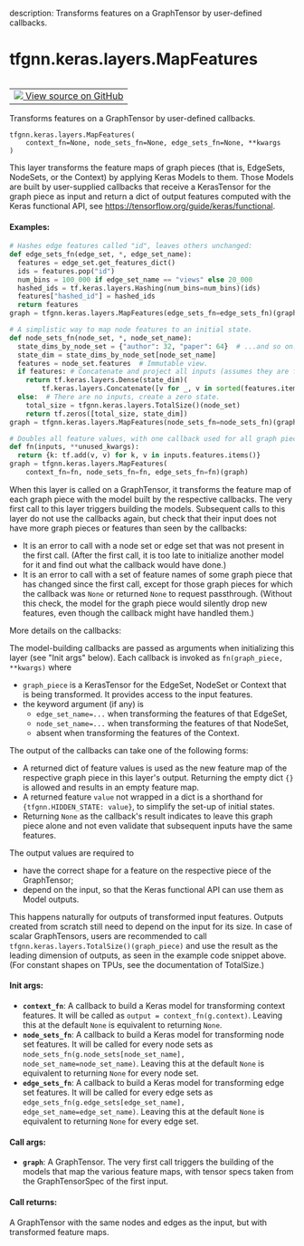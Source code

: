 description: Transforms features on a GraphTensor by user-defined callbacks.

<div itemscope itemtype="http://developers.google.com/ReferenceObject">
<meta itemprop="name" content="tfgnn.keras.layers.MapFeatures" />
<meta itemprop="path" content="Stable" />
<meta itemprop="property" content="__init__"/>
<meta itemprop="property" content="__new__"/>
</div>

# tfgnn.keras.layers.MapFeatures

<!-- Insert buttons and diff -->

<table class="tfo-notebook-buttons tfo-api nocontent" align="left">
<td>
  <a target="_blank" href="https://github.com/tensorflow/gnn/tree/master/tensorflow_gnn/keras/layers/map_features.py#L12-L244">
    <img src="https://www.tensorflow.org/images/GitHub-Mark-32px.png" />
    View source on GitHub
  </a>
</td>
</table>



Transforms features on a GraphTensor by user-defined callbacks.

<pre class="devsite-click-to-copy prettyprint lang-py tfo-signature-link">
<code>tfgnn.keras.layers.MapFeatures(
    context_fn=None, node_sets_fn=None, edge_sets_fn=None, **kwargs
)
</code></pre>



<!-- Placeholder for "Used in" -->

This layer transforms the feature maps of graph pieces (that is, EdgeSets,
NodeSets, or the Context) by applying Keras Models to them. Those Models
are built by user-supplied callbacks that receive a KerasTensor for the
graph piece as input and return a dict of output features computed with
the Keras functional API, see https://tensorflow.org/guide/keras/functional.

#### Examples:



```python
# Hashes edge features called "id", leaves others unchanged:
def edge_sets_fn(edge_set, *, edge_set_name):
  features = edge_set.get_features_dict()
  ids = features.pop("id")
  num_bins = 100_000 if edge_set_name == "views" else 20_000
  hashed_ids = tf.keras.layers.Hashing(num_bins=num_bins)(ids)
  features["hashed_id"] = hashed_ids
  return features
graph = tfgnn.keras.layers.MapFeatures(edge_sets_fn=edge_sets_fn)(graph)
```

```python
# A simplistic way to map node features to an initial state.
def node_sets_fn(node_set, *, node_set_name):
  state_dims_by_node_set = {"author": 32, "paper": 64}  # ...and so on.
  state_dim = state_dims_by_node_set[node_set_name]
  features = node_set.features  # Immutable view.
  if features: # Concatenate and project all inputs (assumes they are floats).
    return tf.keras.layers.Dense(state_dim)(
        tf.keras.layers.Concatenate([v for _, v in sorted(features.items())]))
  else:  # There are no inputs, create a zero state.
    total_size = tfgnn.keras.layers.TotalSize()(node_set)
    return tf.zeros([total_size, state_dim])
graph = tfgnn.keras.layers.MapFeatures(node_sets_fn=node_sets_fn)(graph)
```

```python
# Doubles all feature values, with one callback used for all graph pieces.
def fn(inputs, **unused_kwargs):
  return {k: tf.add(v, v) for k, v in inputs.features.items()}
graph = tfgnn.keras.layers.MapFeatures(
    context_fn=fn, node_sets_fn=fn, edge_sets_fn=fn)(graph)
```

When this layer is called on a GraphTensor, it transforms the feature map
of each graph piece with the model built by the respective callbacks.
The very first call to this layer triggers building the models. Subsequent
calls to this layer do not use the callbacks again, but check that their
input does not have more graph pieces or features than seen by the callbacks:

  * It is an error to call with a node set or edge set that was not present
    in the first call. (After the first call, it is too late to initialize
    another model for it and find out what the callback would have done.)
  * It is an error to call with a set of feature names of some graph piece
    that has changed since the first call, except for those graph pieces for
    which the callback was `None` or returned `None` to request passthrough.
    (Without this check, the model for the graph piece would silently drop
    new features, even though the callback might have handled them.)

More details on the callbacks:

The model-building callbacks are passed as arguments when initializing this
layer (see "Init args" below). Each callback is invoked as
`fn(graph_piece, **kwargs)` where

  * `graph_piece` is a KerasTensor for the EdgeSet, NodeSet or Context
    that is being transformed. It provides access to the input features.
  * the keyword argument (if any) is
      * `edge_set_name=...` when transforming the features of that EdgeSet,
      * `node_set_name=...` when transforming the features of that NodeSet,
      * absent when transforming the features of the Context.

The output of the callbacks can take one of the following forms:

  * A returned dict of feature values is used as the new feature map of
    the respective graph piece in this layer's output. Returning the
    empty dict `{}` is allowed and results in an empty feature map.
  * A returned feature `value` not wrapped in a dict is a shorthand for
    `{tfgnn.HIDDEN_STATE: value}`, to simplify the set-up of initial
    states.
  * Returning `None` as the callback's result indicates to leave this graph
    piece alone and not even validate that subsequent inputs have the same
    features.

The output values are required to

  * have the correct shape for a feature on the respective piece of the
    GraphTensor;
  * depend on the input, so that the Keras functional API can use them
    as Model outputs.

This happens naturally for outputs of transformed input features.
Outputs created from scratch still need to depend on the input for its size.
In case of scalar GraphTensors, users are recommended to call
`tfgnn.keras.layers.TotalSize()(graph_piece)` and use the result as the
leading dimension of outputs, as seen in the example code snippet above.
(For constant shapes on TPUs, see the documentation of TotalSize.)

#### Init args:


* <b>`context_fn`</b>: A callback to build a Keras model for transforming context
  features. It will be called as `output = context_fn(g.context)`.
  Leaving this at the default `None` is equivalent to returning `None`.
* <b>`node_sets_fn`</b>: A callback to build a Keras model for transforming node set
  features. It will be called for every node sets as
  `node_sets_fn(g.node_sets[node_set_name], node_set_name=node_set_name)`.
  Leaving this at the default `None` is equivalent to returning `None`
  for every node set.
* <b>`edge_sets_fn`</b>: A callback to build a Keras model for transforming edge set
  features. It will be called for every edge sets as
  `edge_sets_fn(g.edge_sets[edge_set_name], edge_set_name=edge_set_name)`.
  Leaving this at the default `None` is equivalent to returning `None`
  for every edge set.


#### Call args:


* <b>`graph`</b>: A GraphTensor. The very first call triggers the building of
  the models that map the various feature maps, with tensor specs
  taken from the GraphTensorSpec of the first input.


#### Call returns:

A GraphTensor with the same nodes and edges as the input, but with
transformed feature maps.


